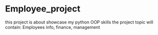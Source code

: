 # Employee_project
this project is about showcase my python OOP skills
the project topic will contain: Employees info, finance, management
